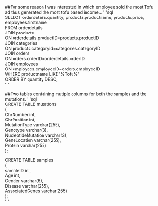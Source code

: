 ##For some reason I was interested in which employee sold the most Tofu ad thus generated the most tofu based income...
'''sql  
SELECT orderdetails.quantity, products.productname, products.price, employees.firstname  
FROM orderdetails  
JOIN products  
ON orderdetails.productID=products.productID  
JOIN categories  
ON products.categoryid=categories.categoryID  
JOIN orders  
ON orders.orderID=orderdetails.orderID  
JOIN employees  
ON employees.employeeID=orders.employeeID  
WHERE productname LIKE '%Tofu%'  
ORDER BY quantity DESC;  
'''  

##Two tables containing mutiple columns for both the samples and the mutations. 
'''sql  
CREATE TABLE mutations  
(  
ChrNumber int,  
ChrPosition int,  
MutationType varchar(255),  
Genotype varchar(3),  
NucleotideMutation varchar(3),  
GeneLocation varchar(255),  
Protein varchar(255)  
);  

CREATE TABLE samples  
(  
sampleID int,  
Age int,  
Gender varchar(6),  
Disease varchar(255),  
AssociatedGenes varchar(255)  
);  
'''  

